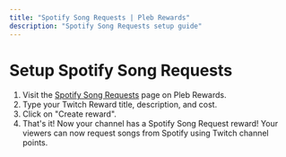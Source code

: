 ```yaml
---
title: "Spotify Song Requests | Pleb Rewards"
description: "Spotify Song Requests setup guide"
---
```


# Setup Spotify Song Requests

1. Visit the [Spotify Song Requests](https://plebrewards.yizack.com/app/setup) page on Pleb Rewards.
2. Type your Twitch Reward title, description, and cost.
3. Click on "Create reward".
4. That's it! Now your channel has a Spotify Song Request reward! Your viewers can now request songs from Spotify using Twitch channel points.

